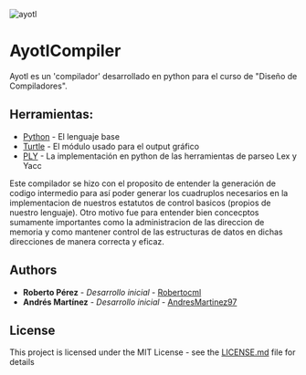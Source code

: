 
![ayotl](https://user-images.githubusercontent.com/12022308/58374600-863a2680-7f06-11e9-8596-14c168719f18.PNG)


# AyotlCompiler
Ayotl es un 'compilador' desarrollado en python para el curso de "Diseño de Compiladores". 

## Herramientas:
* [Python](https://www.python.org/) - El lenguaje base
* [Turtle](https://docs.python.org/2/library/turtle.html) - El módulo usado para el output gráfico
* [PLY](https://www.dabeaz.com/ply/) - La implementación en python de las herramientas de parseo Lex y Yacc


Este compilador se hizo con el proposito de entender la generación de codigo intermedio para así poder generar los cuadruplos necesarios en la implementacion de nuestros estatutos de control basicos (propios de nuestro lenguaje).
Otro motivo fue para entender bien concecptos sumamente importantes como la administracion de las direccion de memoria y como mantener control de las estructuras de datos en dichas direcciones de manera correcta y eficaz.

## Authors

* **Roberto Pérez** - *Desarrollo inicial* - [Robertocml](https://github.com/robertocml)
* **Andrés Martínez** - *Desarrollo inicial* - [AndresMartinez97](https://github.com/AndresMartinez97)

## License

This project is licensed under the MIT License - see the [LICENSE.md](LICENSE.md) file for details

